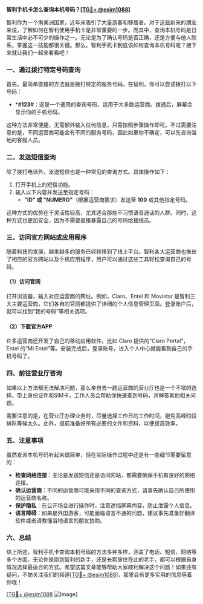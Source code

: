 **智利手机卡怎么查询本机号码？[[TG💪+ @esim1088](https://t.me/s/esim1088)]**

智利作为一个南美洲国家，近年来吸引了大量游客和移居者。对于这些新来的朋友来说，了解如何在智利使用手机卡是非常重要的一步。而其中，查询本机号码是日常生活中必不可少的操作之一。无论是为了确认号码是否正确，还是方便与他人联系，掌握这一技能都很关键。那么，智利手机卡到底该如何查询本机号码呢？接下来就让我们一起来看看吧！

### 一、通过拨打特定号码查询

首先，最简单直接的方法就是拨打特定的服务号码。在智利，你可以尝试拨打以下号码：

- ***#123#**：这是一个通用的查询号码，适用于大多数运营商。拨通后，屏幕会显示你的手机号码。

这种方法非常便捷，无需额外输入任何信息，只需按照步骤操作即可。不过需要注意的是，不同运营商可能会有不同的服务号码，因此如果你不确定，可以先咨询当地的客服人员。

### 二、发送短信查询

除了拨打电话外，发送短信也是一种常见的查询方式。具体操作如下：

1. 打开手机上的短信功能。
2. 输入以下内容并发送至指定号码：
   - **"ID" 或 "NUMERO"**（根据运营商要求）发送至 **100** 或其他指定号码。
   
这种方式的优势在于灵活性较高，尤其适合那些不习惯语音通话的人群。同时，这种方式也更加安全，因为不需要直接暴露自己的号码给接线员。

### 三、访问官方网站或应用程序

随着科技的发展，越来越多的服务已经转移到了线上平台。智利各大运营商也推出了相应的官方网站以及手机应用程序，用户可以通过这些工具轻松查询自己的号码。

#### （1）访问官网
打开浏览器，输入对应运营商的网址。例如，Claro、Entel 和 Movistar 是智利三大主要运营商，它们各自的官网都提供了详细的个人信息管理页面。登录账户后，就可以找到“我的号码”等相关选项。

#### （2）下载官方APP
许多运营商还开发了自己的移动应用软件。比如 Claro 提供的“Claro Portal”，Entel 的“Mi Entel”等。安装完成后，登录账号，进入个人中心就能看到自己的手机号码了。

### 四、前往营业厅咨询

如果以上方法都无法解决问题，那么亲自去一趟运营商的营业厅也是一个不错的选择。带上身份证件和SIM卡，工作人员会帮助你快速查到号码，并解答其他相关问题。

需要注意的是，在营业厅办理业务时，尽量选择工作日的工作时间，避免高峰时段排队等候太久。此外，提前准备好所有必要的文件和资料，以便提高效率。

### 五、注意事项

虽然查询本机号码听起来很简单，但在实际操作过程中还是有一些细节需要留意的：

- **检查网络连接**：无论是发送短信还是访问网站，都需要确保手机有良好的网络连接。
- **确认运营商**：不同的运营商可能采用不同的查询方式，请事先确认自己所使用的运营商名称。
- **保护隐私**：在公开场合进行操作时，注意遮挡屏幕内容，防止泄露个人信息。
- **语言障碍**：如果是外国游客，可能面临语言不通的问题，建议事先准备好翻译软件或者请教懂当地语言的朋友协助。

### 六、总结

综上所述，智利手机卡查询本机号码的方法多种多样，涵盖了电话、短信、网络等多个方面。无论你是刚到智利的新手，还是长期居住在此的老手，都可以根据自身情况选择最适合的方式。希望这篇文章能够帮助大家顺利解决这个问题！如果还有疑问，不妨关注我们的频道[[TG💪+ @esim1088](https://t.me/s/esim1088)]，那里会有更多实用的信息等着你哦！

[[TG💪+ @esim1088](https://t.me/s/esim1088) ![Image](https://i.postimg.cc/4NQfJmqS/Snipaste-2025-05-13-00-14-12.png)]